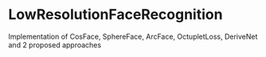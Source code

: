 # LowResolutionFaceRecognition
Implementation of CosFace, SphereFace, ArcFace, OctupletLoss, DeriveNet and 2 proposed approaches 
